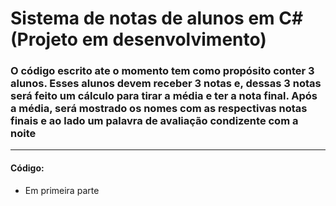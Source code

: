 # Sistema de notas de alunos em C# (Projeto em desenvolvimento)

### O código escrito ate o momento tem como propósito conter 3 alunos. Esses alunos devem receber 3 notas e, dessas 3 notas será feito um cálculo para tirar a média e ter a nota final. Após a média, será mostrado os nomes com as respectivas notas finais e ao lado um palavra de avaliação condizente com a noite

---

#### Código:

- Em primeira parte 

